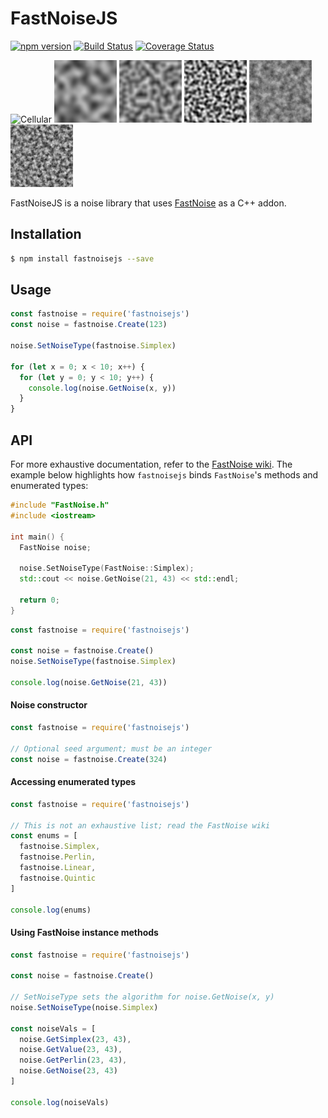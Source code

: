 # FastNoiseJS

[![npm version](https://badge.fury.io/js/fastnoisejs.svg)](https://badge.fury.io/js/fastnoisejs)
[![Build Status](https://travis-ci.org/ScottyFillups/FastNoiseJS.svg?branch=master)](https://travis-ci.org/ScottyFillups/FastNoiseJS)
[![Coverage Status](https://coveralls.io/repos/github/ScottyFillups/FastNoiseJS/badge.svg?branch=master)](https://coveralls.io/github/ScottyFillups/FastNoiseJS?branch=master)

![Cellular](https://raw.githubusercontent.com/ScottyFillups/FastNoiseJS/master/images/GetCellular)
![Cubic](https://raw.githubusercontent.com/ScottyFillups/FastNoiseJS/master/images/GetCubic.png)
![Perlin](https://raw.githubusercontent.com/ScottyFillups/FastNoiseJS/master/images/GetPerlin.png)
![Simplex](https://raw.githubusercontent.com/ScottyFillups/FastNoiseJS/master/images/GetSimplex.png)
![PerlinFractal]( https://raw.githubusercontent.com/ScottyFillups/FastNoiseJS/master/images/GetPerlinFractal.png)
![SimplexFractal](https://raw.githubusercontent.com/ScottyFillups/FastNoiseJS/master/images/GetSimplexFractal.png)

FastNoiseJS is a noise library that uses [FastNoise](https://github.com/Auburns/FastNoise) as a C++ addon.

## Installation

```bash
$ npm install fastnoisejs --save
```

## Usage

```js
const fastnoise = require('fastnoisejs')
const noise = fastnoise.Create(123)

noise.SetNoiseType(fastnoise.Simplex)

for (let x = 0; x < 10; x++) {
  for (let y = 0; y < 10; y++) {
    console.log(noise.GetNoise(x, y))
  }
}
```

## API 

For more exhaustive documentation, refer to the [FastNoise wiki](https://github.com/Auburns/FastNoise/wiki). The example below highlights how `fastnoisejs` binds `FastNoise`'s methods and enumerated types:

```cc
#include "FastNoise.h"
#include <iostream>

int main() {
  FastNoise noise;

  noise.SetNoiseType(FastNoise::Simplex);
  std::cout << noise.GetNoise(21, 43) << std::endl;

  return 0;
}
```

```js
const fastnoise = require('fastnoisejs')

const noise = fastnoise.Create()
noise.SetNoiseType(fastnoise.Simplex)

console.log(noise.GetNoise(21, 43))
```

#### Noise constructor

```js
const fastnoise = require('fastnoisejs')

// Optional seed argument; must be an integer
const noise = fastnoise.Create(324)
```

#### Accessing enumerated types

```js
const fastnoise = require('fastnoisejs')

// This is not an exhaustive list; read the FastNoise wiki
const enums = [
  fastnoise.Simplex,
  fastnoise.Perlin,
  fastnoise.Linear,
  fastnoise.Quintic
]

console.log(enums)
```

#### Using FastNoise instance methods

```js
const fastnoise = require('fastnoisejs')

const noise = fastnoise.Create()

// SetNoiseType sets the algorithm for noise.GetNoise(x, y)
noise.SetNoiseType(noise.Simplex)

const noiseVals = [
  noise.GetSimplex(23, 43),
  noise.GetValue(23, 43),
  noise.GetPerlin(23, 43),
  noise.GetNoise(23, 43)
]

console.log(noiseVals)
```
